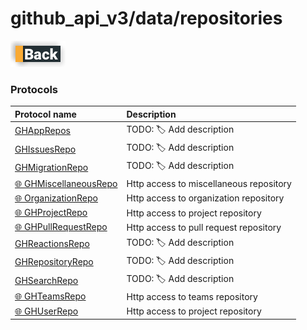 # github_api_v3/data/repositories

[![Back](../../../../docs/img/button_back.png "Back") ](../README.md)

### Protocols

|Protocol name                                              | Description               |
|:----------------------------------------------------------|:--------------------------|
|[GHAppRepos](./GHAppsRepo.swift)                           | TODO: 🏷 Add description  |
|[GHIssuesRepo](./GHIssuesRepo.swift)                       | TODO: 🏷 Add description  |
|[GHMigrationRepo](./GHMigrationRepo.swift)                 | TODO: 🏷 Add description  |
|[🌐 GHMiscellaneousRepo](./GHMiscellaneousRepo.swift)         | Http access to miscellaneous repository   |
|[🌐 OrganizationRepo](./GHOrganizationRepository.swift)    | Http access to organization repository    |
|[🌐 GHProjectRepo](./GHProjectRepo.swift)                  | Http access to project repository         |
|[🌐 GHPullRequestRepo](./GHPullRequestRepo.swift)          | Http access to pull request repository    |
|[GHReactionsRepo](./GHReactionsRepo.swift)                 | TODO: 🏷 Add description  |
|[GHRepositoryRepo](./GHRepositoryRepository.swift)         | TODO: 🏷 Add description  |
|[GHSearchRepo](./GHSearchRepo.swift)                       | TODO: 🏷 Add description  |
|[🌐 GHTeamsRepo](./GHTeamsRepo.swift)                      | Http access to teams repository           |
|[🌐 GHUserRepo](./GHUserRepo.swift)                        | Http access to project repository         |
